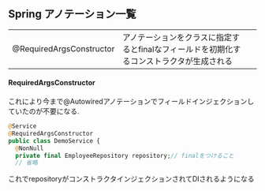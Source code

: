 ## Spring アノテーション一覧

||||
|---|---|---|
|@RequiredArgsConstructor|アノテーションをクラスに指定するとfinalなフィールドを初期化するコンストラクタが生成される||


#### RequiredArgsConstructor

これにより今まで@Autowiredアノテーションでフィールドインジェクションしていたのが不要になる.
```php
@Service
@RequiredArgsConstructor
public class DemoService {
  @NonNull
  private final EmployeeRepository repository;// finalをつけること
  // 省略
```
これでrepositoryがコンストラクタインジェクションされてDIされるようになる
